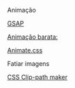 Animação

<a href="https://greensock.com/get-started/#what-is-gsap">GSAP</p>

Animação barata:

<a href="https://animate.style/">Animate.css</a>


Fatiar imagens

<a href="https://bennettfeely.com/clippy/">CSS Clip-path maker</a>

